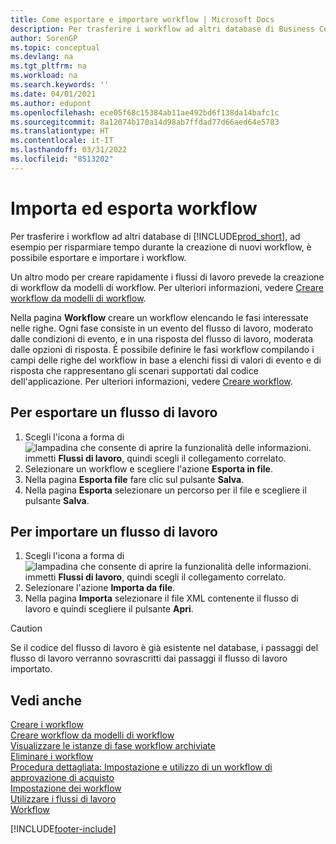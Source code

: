 ```yaml
---
title: Come esportare e importare workflow | Microsoft Docs
description: Per trasferire i workflow ad altri database di Business Central, ad esempio per risparmiare tempo durante la creazione di nuovi workflow, è possibile esportare e importare i workflow.
author: SorenGP
ms.topic: conceptual
ms.devlang: na
ms.tgt_pltfrm: na
ms.workload: na
ms.search.keywords: ''
ms.date: 04/01/2021
ms.author: edupont
ms.openlocfilehash: ece05f68c15384ab11ae492bd6f138da14bafc1c
ms.sourcegitcommit: 8a12074b170a14d98ab7ffdad77d66aed64e5783
ms.translationtype: HT
ms.contentlocale: it-IT
ms.lasthandoff: 03/31/2022
ms.locfileid: "8513202"
---
```

# <a name="export-and-import-workflows"></a>Importa ed esporta workflow
Per trasferire i workflow ad altri database di [!INCLUDE[prod_short](includes/prod_short.md)], ad esempio per risparmiare tempo durante la creazione di nuovi workflow, è possibile esportare e importare i workflow.  

 Un altro modo per creare rapidamente i flussi di lavoro prevede la creazione di workflow da modelli di workflow. Per ulteriori informazioni, vedere [Creare workflow da modelli di workflow](across-how-to-create-workflows-from-workflow-templates.md).  

 Nella pagina **Workflow** creare un workflow elencando le fasi interessate nelle righe. Ogni fase consiste in un evento del flusso di lavoro, moderato dalle condizioni di evento, e in una risposta del flusso di lavoro, moderata dalle opzioni di risposta. È possibile definire le fasi workflow compilando i campi delle righe del workflow in base a elenchi fissi di valori di evento e di risposta che rappresentano gli scenari supportati dal codice dell'applicazione. Per ulteriori informazioni, vedere [Creare workflow](across-how-to-create-workflows.md).  

## <a name="to-export-a-workflow"></a>Per esportare un flusso di lavoro  
1.  Scegli l'icona a forma di ![lampadina che consente di aprire la funzionalità delle informazioni.](media/ui-search/search_small.png "Dimmi cosa vuoi fare") immetti **Flussi di lavoro**, quindi scegli il collegamento correlato.  
2.  Selezionare un workflow e scegliere l'azione **Esporta in file**.  
3.  Nella pagina **Esporta file** fare clic sul pulsante **Salva**.  
4.  Nella pagina **Esporta** selezionare un percorso per il file e scegliere il pulsante **Salva**.  

## <a name="to-import-a-workflow"></a>Per importare un flusso di lavoro  
1.  Scegli l'icona a forma di ![lampadina che consente di aprire la funzionalità delle informazioni.](media/ui-search/search_small.png "Dimmi cosa vuoi fare") immetti **Flussi di lavoro**, quindi scegli il collegamento correlato.  
2.  Selezionare l'azione **Importa da file**.  
3.  Nella pagina **Importa** selezionare il file XML contenente il flusso di lavoro e quindi scegliere il pulsante **Apri**.  

> [!CAUTION]  
>  Se il codice del flusso di lavoro è già esistente nel database, i passaggi del flusso di lavoro verranno sovrascritti dai passaggi il flusso di lavoro importato.  

## <a name="see-also"></a>Vedi anche  
 [Creare i workflow](across-how-to-create-workflows.md)   
 [Creare workflow da modelli di workflow](across-how-to-create-workflows-from-workflow-templates.md)   
 [Visualizzare le istanze di fase workflow archiviate](across-how-to-view-archived-workflow-step-instances.md)   
 [Eliminare i workflow](across-how-to-delete-workflows.md)   
 [Procedura dettagliata: Impostazione e utilizzo di un workflow di approvazione di acquisto](walkthrough-setting-up-and-using-a-purchase-approval-workflow.md)   
 [Impostazione dei workflow](across-set-up-workflows.md)   
 [Utilizzare i flussi di lavoro](across-use-workflows.md)   
 [Workflow](across-workflow.md)   


[!INCLUDE[footer-include](includes/footer-banner.md)]